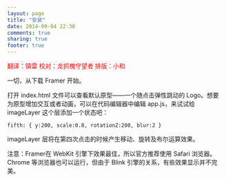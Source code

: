 ```yaml
---
layout: page
title: "安装"
date: 2014-09-04 22:38
comments: true
sharing: true
footer: true
---
```

<p style="color:red">翻译：镇雷 校对：龙抓槐守望者 排版：小和</p>


一切，从下载 Framer 开始。

打开 index.html 文件可以查看默认原型——一个随点击弹性跳动的 Logo。想要为原型增加交互或者动画，可以在代码编辑器中编辑 app.js，来试试给 imageLayer 这个层添加一个状态吧：

	fifth: { y:200, scale:0.8, rotationZ:200, blur:2 }

imageLayer 层将在第四次点击的时候产生移动、旋转及布尔运算效果。

注意：Framer在 WebKit 引擎下效果最佳，所以官方推荐使用 Safari 浏览器。Chrome 等浏览器也可以运行，但由于 Blink 引擎的关系，有些效果显示并不完美。
